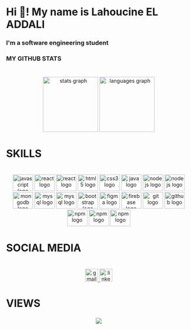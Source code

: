 <h1 align="left">Hi 👋! My name is  Lahoucine EL ADDALI</h1>

###

<h3 align="left">I'm a software engineering student</h3>

###

<h3 align="left">MY GITHUB STATS</h3>

###

<br clear="both">

<div align="center">
  <img src="https://github-readme-stats.vercel.app/api?hide_title=false&hide_rank=false&show_icons=true&include_all_commits=true&count_private=true&disable_animations=false&theme=radical&locale=en&hide_border=false&username=houcine7" height="150" alt="stats graph"  />
  <img src="https://github-readme-stats.vercel.app/api/top-langs?locale=en&hide_title=false&layout=compact&card_width=320&langs_count=10&theme=radical&hide_border=false&username=houcine7" height="150" alt="languages graph"  /
</div>
  

###

<p align="center"></p>

###

<h1 align="left">SKILLS</h1>

###

<br clear="both">

<div align="center">
  <img src="https://cdn.jsdelivr.net/gh/devicons/devicon/icons/javascript/javascript-plain.svg" height="45" width="55" alt="javascript logo"  />
  <img src="https://cdn.jsdelivr.net/gh/devicons/devicon/icons/react/react-original.svg" height="45" width="55" alt="react logo"  />
   <img src="https://cdn.jsdelivr.net/gh/devicons/devicon/icons/nextjs/nextjs-original.svg" height="45" width="55" alt="react logo"  />
  <img src="https://cdn.jsdelivr.net/gh/devicons/devicon/icons/html5/html5-original.svg" height="45" width="55" alt="html5 logo"  />
  <img src="https://cdn.jsdelivr.net/gh/devicons/devicon/icons/css3/css3-original.svg" height="45" width="55" alt="css3 logo"  />
  <img src="https://cdn.jsdelivr.net/gh/devicons/devicon/icons/java/java-original.svg" height="45" width="55" alt="java logo"  />
  <img src="https://cdn.jsdelivr.net/gh/devicons/devicon/icons/nodejs/nodejs-original.svg" height="45" width="55" alt="nodejs logo"  />
  <img src="https://cdn.jsdelivr.net/gh/devicons/devicon/icons/express/express-original.svg" height="45" width="55" alt="nodejs logo"  />
  <img src="https://cdn.jsdelivr.net/gh/devicons/devicon/icons/mongodb/mongodb-original.svg" height="45" width="55" alt="mongodb logo"  />
  <img src="https://cdn.jsdelivr.net/gh/devicons/devicon/icons/mysql/mysql-original.svg" height="45" width="55" alt="mysql logo"  />
  <img src="https://cdn.jsdelivr.net/gh/devicons/devicon/icons/spring/spring-original.svg" height="45" width="55" alt="mysql logo"  />
  <img src="https://cdn.jsdelivr.net/gh/devicons/devicon/icons/bootstrap/bootstrap-original.svg" height="45" width="55" alt="bootstrap logo"  />
  <img src="https://cdn.jsdelivr.net/gh/devicons/devicon/icons/figma/figma-original.svg" height="45" width="55" alt="figma logo"  />
  <img src="https://cdn.jsdelivr.net/gh/devicons/devicon/icons/firebase/firebase-plain.svg" height="45" width="55" alt="firebase logo"  />
  <img src="https://cdn.jsdelivr.net/gh/devicons/devicon/icons/git/git-original.svg" height="45" width="55" alt="git logo"  />
  <img src="https://cdn.jsdelivr.net/gh/devicons/devicon/icons/github/github-original.svg" height="45" width="55" alt="github logo"  />
  <img src="https://cdn.jsdelivr.net/gh/devicons/devicon/icons/npm/npm-original-wordmark.svg" height="45" width="55" alt="npm logo"  />
   <img src="https://cdn.jsdelivr.net/gh/devicons/devicon/icons/kubernetes/kubernetes-plain-wordmark.svg" height="45" width="55" alt="npm logo"  />
  <img src="https://cdn.jsdelivr.net/gh/devicons/devicon/icons/docker/docker-original.svg" height="45" width="55" alt="npm logo"  />
 
</div>

###

<h1 align="left">SOCIAL MEDIA</h1>

###

<br clear="both">

<div align="center">
  <a href="lahoucineeladdali@gmail.com" target="_blank">
    <img src="https://img.shields.io/static/v1?message=Gmail&logo=gmail&label=&color=D14836&logoColor=white&labelColor=&style=for-the-badge" height="35" alt="gmail logo"  />
  </a>
  <a href="https://www.linkedin.com/in/lahoucine-el-addali-780893219/" target="_blank">
    <img src="https://img.shields.io/static/v1?message=LinkedIn&logo=linkedin&label=&color=0077B5&logoColor=white&labelColor=&style=for-the-badge" height="35" alt="linkedin logo"  />
  </a>
</div>

###

<h1 align="left">VIEWS</h1>

###

<div align="center">
  <img src="https://profile-counter.glitch.me/houcine7/count.svg?"  />
</div>

###

<br clear="both">

###




